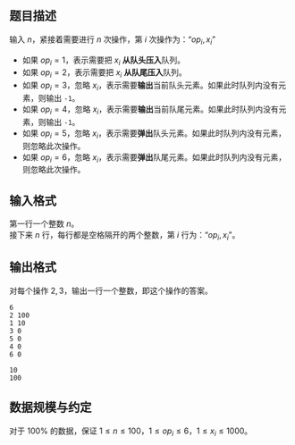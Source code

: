 ## 题目描述

输入 $n$，紧接着需要进行 $n$ 次操作，第 $i$ 次操作为：“$op_i, x_i$”

- 如果 $op_i = 1$，表示需要把 $x_i$ **从队头压入**队列。
- 如果 $op_i = 2$，表示需要把 $x_i$ **从队尾压入**队列。
- 如果 $op_i = 3$，忽略 $x_i$，表示需要**输出**当前队头元素。如果此时队列内没有元素，则输出 `-1`。
- 如果 $op_i = 4$，忽略 $x_i$，表示需要**输出**当前队尾元素。如果此时队列内没有元素，则输出 `-1`。
- 如果 $op_i = 5$，忽略 $x_i$，表示需要**弹出**队头元素。如果此时队列内没有元素，则忽略此次操作。
- 如果 $op_i = 6$，忽略 $x_i$，表示需要**弹出**队尾元素。如果此时队列内没有元素，则忽略此次操作。

## 输入格式

第一行一个整数 $n$。  
接下来 $n$ 行，每行都是空格隔开的两个整数，第 $i$ 行为：“$op_i, x_i$”。

## 输出格式

对每个操作 $2,3$，输出一行一个整数，即这个操作的答案。

```input1
6
2 100
1 10
3 0
5 0
4 0
6 0
```

```output1
10
100
```

## 数据规模与约定

对于 $100\%$ 的数据，保证 $1\le n \le 100$，$1\le op_i \le 6$，$1\le x_i \le 1000$。  
